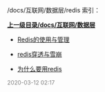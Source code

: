 /docs/互联网/数据层/redis 索引：


**[上一级目录/docs/互联网/数据层](/docs/互联网/数据层/index.md)**

- [Redis的使用与管理](/docs/互联网/数据层/redis/Redis的使用与管理.md)

- [redis穿透与雪崩](/docs/互联网/数据层/redis/redis穿透与雪崩.md)

- [为什么要用redis](/docs/互联网/数据层/redis/为什么要用redis.md)


<font size=2 color='grey'> 2020-03-12 02:17 </font>